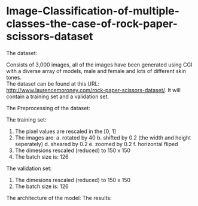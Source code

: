 # Image-Classification-of-multiple-classes-the-case-of-rock-paper-scissors-dataset
The dataset:

Consists of 3,000 images, all of the images have been generated using CGI with a diverse array of models, male and female and lots of different skin tones.   
The dataset can be found at this URL: http://www.laurencemoroney.com/rock-paper-scissors-dataset/. It will contain a training set and a validation set.

The Preprocessing of the dataset:

The training set:

1. The pixel values are rescaled in the [0, 1]
2. The images are:
  a. rotated by 40
  b. shifted  by 0.2 (the width and height seperately)
  d. sheared by 0.2
  e. zoomed by 0.2
  f. horizontal fliped
3. The dimesions rescaled (reduced) to 150 x 150
4. The batch size is: 126

The validation set:
1. The dimesions rescaled (reduced) to 150 x 150
2. The batch size is: 126








The architecture of the model:
The results:




